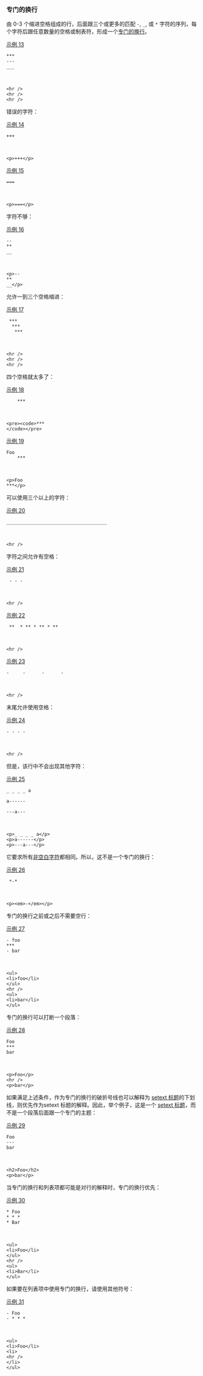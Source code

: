 ### 专门的换行

由 0-3 个缩进空格组成的行，后面跟三个或更多的匹配 `-`, `_`, 或 `*` 字符的序列，每个字符后跟任意数量的空格或制表符，形成一个[专门的换行]((https://github.github.com/gfm/#thematic-break))。

[示例 13](https://github.github.com/gfm/#example-13)  

    ***
    ---
    ___

   

    <hr />
    <hr />
    <hr />

错误的字符： 

[示例 14](https://github.github.com/gfm/#example-14)  

    +++

   

    <p>+++</p>

[示例 15](https://github.github.com/gfm/#example-15)  

    ===

   

    <p>===</p>

字符不够：

[示例 16](https://github.github.com/gfm/#example-16)  

    --
    **
    __

   

    <p>--
    **
    __</p>

允许一到三个空格缩进：

[示例 17](https://github.github.com/gfm/#example-17)  

     ***
      ***
       ***

   

    <hr />
    <hr />
    <hr />

四个空格就太多了： 

[示例 18](https://github.github.com/gfm/#example-18)  

        ***

   

    <pre><code>***
    </code></pre>

[示例 19](https://github.github.com/gfm/#example-19)  

    Foo
        ***

   

    <p>Foo
    ***</p>

可以使用三个以上的字符：

[示例 20](https://github.github.com/gfm/#example-20)  

    _____________________________________

   

    <hr />

字符之间允许有空格：

[示例 21](https://github.github.com/gfm/#example-21)  

     - - -

   

    <hr />

[示例 22](https://github.github.com/gfm/#example-22)  

     **  * ** * ** * **

   

    <hr />

[示例 23](https://github.github.com/gfm/#example-23)  

    -     -      -      -

   

    <hr />

末尾允许使用空格：  

[示例 24](https://github.github.com/gfm/#example-24)  

    - - - -

   

    <hr />

但是，该行中不会出现其他字符：

[示例 25](https://github.github.com/gfm/#example-25)  

    _ _ _ _ a
    
    a------
    
    ---a---

   

    <p>_ _ _ _ a</p>
    <p>a------</p>
    <p>---a---</p>

它要求所有[非空白字符](https://github.github.com/gfm/#non-whitespace-character)都相同。所以，这不是一个专门的换行：

[示例 26](https://github.github.com/gfm/#example-26)  

     *-*

   

    <p><em>-</em></p>

专门的换行之前或之后不需要空行： 

[示例 27](https://github.github.com/gfm/#example-27)  

    - foo
    ***
    - bar

   

    <ul>
    <li>foo</li>
    </ul>
    <hr />
    <ul>
    <li>bar</li>
    </ul>

专门的换行可以打断一个段落：

[示例 28](https://github.github.com/gfm/#example-28)  

    Foo
    ***
    bar

   

    <p>Foo</p>
    <hr />
    <p>bar</p>

如果满足上述条件，作为专门的换行的破折号线也可以解释为 [setext 标题](https://github.github.com/gfm/#setext-heading)的下划线，则优先作为setext 标题的解释。因此，举个例子，这是一个 [setext 标题](https://github.github.com/gfm/#setext-heading)，而不是一个段落后面跟一个专门的主题：
 
[示例 29](https://github.github.com/gfm/#example-29)  

    Foo
    ---
    bar

   

    <h2>Foo</h2>
    <p>bar</p>

当专门的换行和列表项都可能是对行的解释时，专门的换行优先：

[示例 30](https://github.github.com/gfm/#example-30)  

    * Foo
    * * *
    * Bar

   

    <ul>
    <li>Foo</li>
    </ul>
    <hr />
    <ul>
    <li>Bar</li>
    </ul>

如果要在列表项中使用专门的换行，请使用其他符号：

[示例 31](https://github.github.com/gfm/#example-31)  

    - Foo
    - * * *

   

    <ul>
    <li>Foo</li>
    <li>
    <hr />
    </li>
    </ul>

